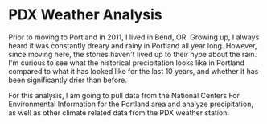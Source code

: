 # PDX Weather Analysis

Prior to moving to Portland in 2011, I lived in Bend, OR. Growing up, I always heard it was constantly dreary and rainy in Portland all year long. However, since moving here, the stories haven't lived up to their hype about the rain. I'm curious to see what the historical precipitation looks like in Portland compared to what it has looked like for the last 10 years, and whether it has been significantly drier than before.

For this analysis, I am going to pull data from the National Centers For Environmental Information for the Portland area and analyze precipitation, as well as other climate related data from the PDX weather station.
